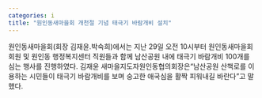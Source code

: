 ```yaml
---
categories: i
title: "원인동새마을회 개천절 기념 태극기 바람개비 설치"
---
```

원인동새마을회(회장 김재윤․박숙희)에서는 지난 29일 오전 10시부터 원인동새마을회 회원 및 원인동 행정복지센터 직원들과 함께 남산공원 내에 태극기 바람개비 100개를 심는 행사를 진행하였다. 김재윤 새마을지도자원인동협의회장은“남산공원 산책로를 이용하는 시민들이 태극기 바람개비를 보며 숭고한 애국심을 활짝 피워내길 바란다”고 말했다.